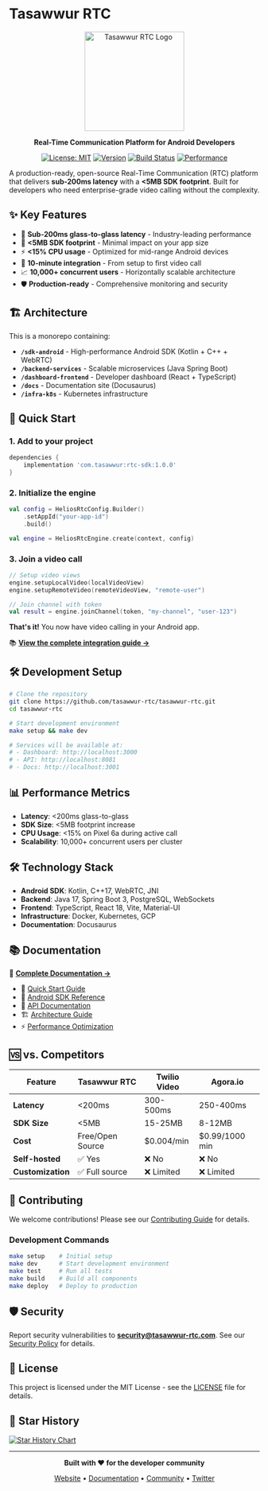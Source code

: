 # Tasawwur RTC

<div align="center">
  <img src="docs/static/img/logo.svg" alt="Tasawwur RTC Logo" width="200"/>
  
  **Real-Time Communication Platform for Android Developers**
  
  [![License: MIT](https://img.shields.io/badge/License-MIT-yellow.svg)](https://opensource.org/licenses/MIT)
  [![Version](https://img.shields.io/badge/version-1.0.0-blue.svg)](https://github.com/tasawwur-rtc/tasawwur-rtc/releases)
  [![Build Status](https://img.shields.io/badge/build-passing-brightgreen.svg)](https://github.com/tasawwur-rtc/tasawwur-rtc/actions)
  [![Performance](https://img.shields.io/badge/latency-<200ms-green.svg)](https://tasawwur-rtc.com/performance)
</div>

A production-ready, open-source Real-Time Communication (RTC) platform that delivers **sub-200ms latency** with a **<5MB SDK footprint**. Built for developers who need enterprise-grade video calling without the complexity.

## ✨ Key Features

- 🚀 **Sub-200ms glass-to-glass latency** - Industry-leading performance
- 📱 **<5MB SDK footprint** - Minimal impact on your app size  
- ⚡ **<15% CPU usage** - Optimized for mid-range Android devices
- 🔧 **10-minute integration** - From setup to first video call
- 📈 **10,000+ concurrent users** - Horizontally scalable architecture
- 🛡️ **Production-ready** - Comprehensive monitoring and security

## 🏗️ Architecture

This is a monorepo containing:

- **`/sdk-android`** - High-performance Android SDK (Kotlin + C++ + WebRTC)
- **`/backend-services`** - Scalable microservices (Java Spring Boot)
- **`/dashboard-frontend`** - Developer dashboard (React + TypeScript)
- **`/docs`** - Documentation site (Docusaurus)
- **`/infra-k8s`** - Kubernetes infrastructure

## 🚀 Quick Start

### 1. Add to your project

```gradle
dependencies {
    implementation 'com.tasawwur:rtc-sdk:1.0.0'
}
```

### 2. Initialize the engine

```kotlin
val config = HeliosRtcConfig.Builder()
    .setAppId("your-app-id")
    .build()

val engine = HeliosRtcEngine.create(context, config)
```

### 3. Join a video call

```kotlin
// Setup video views
engine.setupLocalVideo(localVideoView)
engine.setupRemoteVideo(remoteVideoView, "remote-user")

// Join channel with token
val result = engine.joinChannel(token, "my-channel", "user-123")
```

**That's it!** You now have video calling in your Android app. 

📚 **[View the complete integration guide →](https://docs.tasawwur-rtc.com/docs/quick-start)**

## 🛠️ Development Setup

```bash
# Clone the repository
git clone https://github.com/tasawwur-rtc/tasawwur-rtc.git
cd tasawwur-rtc

# Start development environment
make setup && make dev

# Services will be available at:
# - Dashboard: http://localhost:3000
# - API: http://localhost:8081
# - Docs: http://localhost:3001
```

## 📊 Performance Metrics

- **Latency**: <200ms glass-to-glass
- **SDK Size**: <5MB footprint increase
- **CPU Usage**: <15% on Pixel 6a during active call
- **Scalability**: 10,000+ concurrent users per cluster

## 🛠️ Technology Stack

- **Android SDK**: Kotlin, C++17, WebRTC, JNI
- **Backend**: Java 17, Spring Boot 3, PostgreSQL, WebSockets
- **Frontend**: TypeScript, React 18, Vite, Material-UI
- **Infrastructure**: Docker, Kubernetes, GCP
- **Documentation**: Docusaurus

## 📚 Documentation

📖 **[Complete Documentation →](https://docs.tasawwur-rtc.com)**

- 🚀 [Quick Start Guide](https://docs.tasawwur-rtc.com/docs/quick-start)
- 📱 [Android SDK Reference](https://docs.tasawwur-rtc.com/docs/sdk/android)
- 🔧 [API Documentation](https://docs.tasawwur-rtc.com/docs/api-reference)
- 🏗️ [Architecture Guide](https://docs.tasawwur-rtc.com/docs/architecture)
- ⚡ [Performance Optimization](https://docs.tasawwur-rtc.com/docs/performance)

## 🆚 vs. Competitors

| Feature | Tasawwur RTC | Twilio Video | Agora.io |
|---------|--------------|--------------|----------|
| **Latency** | <200ms | 300-500ms | 250-400ms |
| **SDK Size** | <5MB | 15-25MB | 8-12MB |
| **Cost** | Free/Open Source | $0.004/min | $0.99/1000 min |
| **Self-hosted** | ✅ Yes | ❌ No | ❌ No |
| **Customization** | ✅ Full source | ❌ Limited | ❌ Limited |

## 🤝 Contributing

We welcome contributions! Please see our [Contributing Guide](CONTRIBUTING.md) for details.

### Development Commands

```bash
make setup    # Initial setup
make dev      # Start development environment  
make test     # Run all tests
make build    # Build all components
make deploy   # Deploy to production
```

## 🛡️ Security

Report security vulnerabilities to **security@tasawwur-rtc.com**. See our [Security Policy](SECURITY.md) for details.

## 📄 License

This project is licensed under the MIT License - see the [LICENSE](LICENSE) file for details.

## 🌟 Star History

[![Star History Chart](https://api.star-history.com/svg?repos=tasawwur-rtc/tasawwur-rtc&type=Date)](https://star-history.com/#tasawwur-rtc/tasawwur-rtc&Date)

---

<div align="center">
  <strong>Built with ❤️ for the developer community</strong>
  
  [Website](https://tasawwur-rtc.com) • [Documentation](https://docs.tasawwur-rtc.com) • [Community](https://github.com/tasawwur-rtc/tasawwur-rtc/discussions) • [Twitter](https://twitter.com/tasawwur_rtc)
</div>
